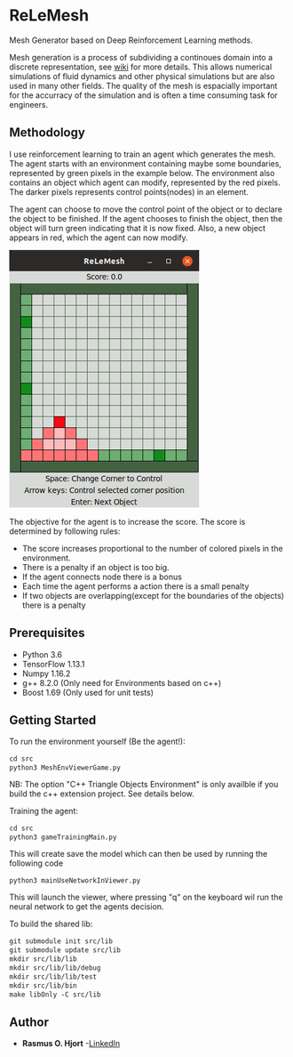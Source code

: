 # ReLeMesh 
Mesh Generator based on Deep Reinforcement Learning methods. 

Mesh generation is a process of subdividing a continoues domain into a discrete representation, see [wiki](https://en.wikipedia.org/wiki/Mesh_generation) for more details. 
This allows numerical simulations of fluid dynamics and other physical simulations but are also used in many other fields. 
The quality of the mesh is espacially important for the accurracy of the simulation and is often a time consuming task for engineers.

## Methodology
I use reinforcement learning to train an agent which generates the mesh. The agent starts with an environment containing maybe some boundaries, represented by green pixels in the example below. The environment also contains an object which agent can modify, represented by the red pixels. The darker pixels represents control points(nodes) in an element.   

The agent can choose to move the control point of the object or to declare the object to be finished. If the agent chooses to finish the object, then the object will turn green indicating that it is now fixed. Also, a new object appears in red, which the agent can now modify. 
 
![load](https://raw.githubusercontent.com/rahj0/ReLeMesh/master/example.gif)

The objective for the agent is to increase the score. The score is determined by following rules:
  * The score increases proportional to the number of colored pixels in the environment. 
  * There is a penalty if an object is too big.
  * If the agent connects node there is a bonus
  * Each time the agent performs a action there is a small penalty
  * If two objects are overlapping(except for the boundaries of the objects) there is a penalty

## Prerequisites

* Python 3.6
* TensorFlow 1.13.1
* Numpy 1.16.2
* g++ 8.2.0 (Only need for Environments based on c++)
* Boost 1.69 (Only used for unit tests)

## Getting Started

To run the environment yourself (Be the agent!):
```
cd src
python3 MeshEnvViewerGame.py
```
NB: The option "C++ Triangle Objects Environment" is only availble if you build the c++ extension project. See details below.

Training the agent: 
```
cd src
python3 gameTrainingMain.py
```
This will create save the model which can then be used by running the following code
```
python3 mainUseNetworkInViewer.py
```
This will launch the viewer, where pressing "q" on the keyboard wil run the neural network to get the agents decision.


To build the shared lib:
```
git submodule init src/lib
git submodule update src/lib
mkdir src/lib/lib 
mkdir src/lib/lib/debug
mkdir src/lib/lib/test
mkdir src/lib/bin
make libOnly -C src/lib
```
## Author

* **Rasmus O. Hjort** -[LinkedIn](linkedin.com/in/rasmus-o-hjort-b8179289)
